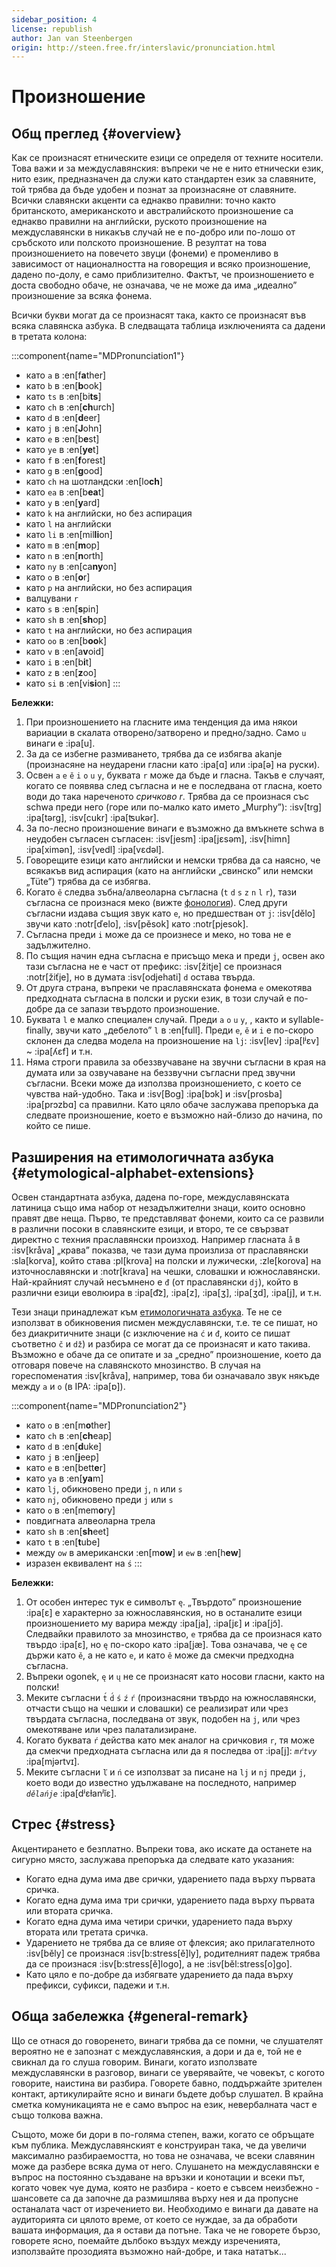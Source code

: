 ```yaml
---
sidebar_position: 4
license: republish
author: Jan van Steenbergen
origin: http://steen.free.fr/interslavic/pronunciation.html
---
```


# Произношение

## Общ преглед \{#overview}

Как се произнасят етническите езици се определя от техните носители. Това важи и за междуславянския: въпреки че не е нито етнически език, нито език, предназначен да служи като стандартен език за славяните, той трябва да бъде удобен и познат за произнасяне от славяните. Всички славянски акценти са еднакво правилни: точно както британското, американското и австралийското произношение са еднакво правилни на английски, руското произношение на междуславянски в никакъв случай не е по-добро или по-лошо от сръбското или полското произношение. В резултат на това произношението на повечето звуци (фонеми) е променливо в зависимост от националността на говорещия и всяко произношение, дадено по-долу, е само приблизително. Фактът, че произношението е доста свободно обаче, не означава, че не може да има „идеално” произношение за всяка фонема.

Всички букви могат да се произнасят така, както се произнасят във всяка славянска азбука. В следващата таблица изключенията са дадени в третата колона:

:::component{name="MDPronunciation1"}
- като `a` в :en[f**a**ther]
- като `b` в :en[**b**ook]
- като `ts` в :en[bi**ts**]
- като `ch` в :en[**ch**urch]
- като `d` в :en[**d**eer]
- като `j` в :en[**J**ohn]
- като `e` в :en[b**e**st]
- като `ye` в :en[**ye**t]
- като `f` в :en[**f**orest]
- като `g` в :en[**g**ood]
- като `ch` на шотландски :en[lo**ch**]
- като `ea` в :en[b**ea**t]
- като `y` в :en[**y**ard]
- като `k` на английски, но без аспирация
- като `l` на английски
- като `li` в :en[mil**li**on]
- като `m` в :en[**m**op]
- като `n` в :en[**n**orth]
- като `ny` в :en[ca**ny**on]
- като `o` в :en[**o**r]
- като `p` на английски, но без аспирация
- валцувани `r`
- като `s` в :en[**s**pin]
- като `sh` в :en[**sh**op]
- като `t` на английски, но без аспирация
- като `oo` в :en[b**oo**k]
- като `v` в :en[a**v**oid]
- като `i` в :en[b**i**t]
- като `z` в :en[**z**oo]
- като `si` в :en[vi**si**on]
:::

**Бележки:**

1. При произношението на гласните има тенденция да има някои вариации в скалата отворено/затворено и предно/задно. Само `u` винаги е :ipa[u].
2. За да се избегне размиването, трябва да се избягва akanje (произнасяне на неударени гласни като :ipa[ɑ] или :ipa[ə] на руски).
3. Освен `a` `e` `ě` `i` `o` `u` `y`,  буквата `r` може да бъде и гласна. Такъв е случаят, когато се появява след съгласна и не е последвана от гласна, което води до така нареченото _сричково r_. Трябва да се произнася със schwa преди него (горе или по-малко като името „Murphy”): :isv[trg] :ipa[tərg], :isv[cukr] :ipa[ʦukər].
4. За по-лесно произношение винаги е възможно да вмъкнете schwa в неудобен съгласен съгласен: :isv[jesm] :ipa[jɛsǝm], :isv[himn] :ipa[ximǝn], :isv[vedl] :ipa[vɛdǝl].
5. Говорещите езици като английски и немски трябва да са наясно, че всякакъв вид аспирация (като на английски „свинско” или немски „Tüte”) трябва да се избягва.
6. Когато `ě` следва зъбна/алвеоларна съгласна (`t` `d` `s` `z` `n` `l` `r`), тази съгласна се произнася меко (вижте [фонология][1]). След други съгласни издава същия звук като `e`, но предшестван от `j`: :isv[dělo] звучи като :notr[ďelo], :isv[pěsok]  като :notr[pjesok].
7. Съгласна преди `i` може да се произнесе и меко, но това не е задължително.
8. По същия начин една съгласна е присъщо мека и преди `j`, освен ако тази съгласна не е част от префикс: :isv[žitje] се произнася :notr[žiťje], но в думата :isv[odjehati] `d` остава твърда.
9. От друга страна, въпреки че праславянската фонема `e` омекотява предходната съгласна в полски и руски език, в този случай е по-добре да се запази твърдото произношение.
10. Буквата `l` е малко специален случай. Преди `a` `o` `u` `y`, , както и syllable-finally, звучи като „дебелото” `l` в :en[full]. Преди `e`, `ě`  и `i` е по-скоро склонен да следва модела на произношение на `lj`: :isv[lev] :ipa[lʲɛv]  \~ :ipa[ʎɛf] и т.н.
11. Няма строги правила за обеззвучаване на звучни съгласни в края на думата или за озвучаване на беззвучни съгласни пред звучни съгласни. Всеки може да използва произношението, с което се чувства най-удобно. Така и :isv[Bog] :ipa[bɔk]  и :isv[prosba] :ipa[prɔzbɑ]  са правилни. Като цяло обаче заслужава препоръка да следвате произношение, което е възможно най-близо до начина, по който се пише.

## Разширения на етимологичната азбука \{#etymological-alphabet-extensions}

Освен стандартната азбука, дадена по-горе, междуславянската латиница също има набор от незадължителни знаци, които основно правят две неща. Първо, те представляват фонеми, които са се развили в различни посоки в славянските езици, и второ, те се свързват директно с техния праславянски произход. Например гласната `å` в :isv[kråva] „крава” показва, че тази дума произлиза от праславянски :sla[korva], който става :pl[krova] на полски и лужически, :zle[korova] на източнославянски и :notr[krava] на чешки, словашки и южнославянски. Най-крайният случай несъмнено е `đ` (от праславянски `dj`), който в различни езици еволюира в :ipa[d͡z], :ipa[z], :ipa[ʒ], :ipa[ʒd], :ipa[j],  и т.н.

Тези знаци принадлежат към [етимологичната азбука][2]. Те не се използват в обикновения писмен междуславянски, т.е. те се пишат, но без диакритичните знаци (с изключение на `ć` и `đ`, които се пишат съответно `č` и `dž`) и разбира се могат да се произнасят и като такива. Възможно е обаче да се опитате и за „средно” произношение, което да отговаря повече на славянското мнозинство. В случая на гореспоменатия :isv[kråva], например, това би означавало звук някъде между `a` и `o` (в IPA: :ipa[ɒ]).

:::component{name="MDPronunciation2"}
- като `o` в :en[m**o**ther]
- като `ch` в :en[**ch**eap]
- като `d` в :en[**d**uke]
- като `j` в :en[**j**eep]
- като `e` в :en[bett**e**r]
- като `ya` в :en[**ya**m]
- като `lj`, обикновено преди `j`, `n`  или `s`
- като `nj`, обикновено преди `j` или `s`
- като `o` в :en[mem**o**ry]
- повдигната алвеоларна трела
- като `sh` в :en[**sh**eet]
- като `t` в :en[**t**ube]
- между `ow` в американски :en[m**ow**] и `ew` в :en[h**ew**]
- изразен еквивалент на `ś`
:::

**Бележки:**

1. От особен интерес тук е символът `ę`. „Твърдото” произношение :ipa[ɛ] е характерно за южнославянския, но в останалите езици произношението му варира между :ipa[ja], :ipa[jɛ]  и :ipa[jɔ̃]. Следвайки правилото за мнозинство, `e` трябва да се произнася като твърдо :ipa[ɛ], но `ę` по-скоро като :ipa[jæ]. Това означава, че `ę` се държи като `ě`, а не като `e`, и като `ě` може да смекчи предходна съгласна.
2. Въпреки ogonek, `ę` и `ų` не се произнасят като носови гласни, както на полски!
3. Меките съгласни `t́` `d́` `ś` `ź` `ŕ`  (произнасяни твърдо на южнославянски, отчасти също на чешки и словашки) се реализират или чрез твърдата съгласна, последвана от звук, подобен на `j`, или чрез омекотяване или чрез палатализиране.
4. Когато буквата `ŕ` действа като мек аналог на сричковия `r`, тя може да смекчи предходната съгласна или да я последва от :ipa[j]: _`mŕtvy`_ :ipa[mjǝrtvɪ].
5. Меките съгласни `ľ` и `ń` се използват за писане на `lj` и `nj` преди `j`, което води до известно удължаване на последното, например _`dělańje`_ :ipa[dʲɛɫanʲĭɛ].

## Стрес \{#stress}

Акцентирането е безплатно. Въпреки това, ако искате да останете на сигурно място, заслужава препоръка да следвате като указания:

- Когато една дума има две срички, ударението пада върху първата сричка.
- Когато една дума има три срички, ударението пада върху първата или втората сричка.
- Когато една дума има четири срички, ударението пада върху втората или третата сричка.
- Ударението не трябва да се влияе от флексия; ако прилагателното :isv[běly] се произнася :isv[b:stress[ě]ly], родителният падеж трябва да се произнася :isv[b:stress[ě]logo], а не :isv[běl:stress[o]go].
- Като цяло е по-добре да избягвате ударението да пада върху префикси, суфикси, падежи и т.н.

## Обща забележка \{#general-remark}

Що се отнася до говоренето, винаги трябва да се помни, че слушателят вероятно не е запознат с междуславянския, а дори и да е, той не е свикнал да го слуша говорим. Винаги, когато използвате междуславянски в разговор, винаги се уверявайте, че човекът, с когото говорите, наистина ви разбира. Говорете бавно, поддържайте зрителен контакт, артикулирайте ясно и винаги бъдете добър слушател. В крайна сметка комуникацията не е само въпрос на език, невербалната част е също толкова важна.

Същото, може би дори в по-голяма степен, важи, когато се обръщате към публика. Междуславянският е конструиран така, че да увеличи максимално разбираемостта, но това не означава, че всеки славянин може да разбере всяка дума от него. Слушането на междуславянски е въпрос на постоянно създаване на връзки и конотации и всеки път, когато човек чуе дума, която не разбира - което е съвсем неизбежно - шансовете са да започне да размишлява върху нея и да пропусне останалата част от изречението ви. Необходимо е винаги да давате на аудиторията си цялото време, от което се нуждае, за да обработи вашата информация, да я остави да потъне. Така че не говорете бързо, говорете ясно, поемайте дълбоко въздух между изреченията, използвайте прозодията възможно най-добре, и така нататък...

[1]: ./phonology.md#hard_and_soft

[2]: orthography.md#etymological_alphabet
